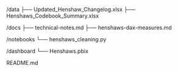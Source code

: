 /data
  ├── Updated_Henshaw_Changelog.xlsx
  ├── Henshaws_Codebook_Summary.xlsx

/docs
  ├── technical-notes.md
  ├── henshaws-dax-measures.md

/notebooks
  └── henshaws_cleaning.py

/dashboard
  └── Henshaws.pbix

README.md
